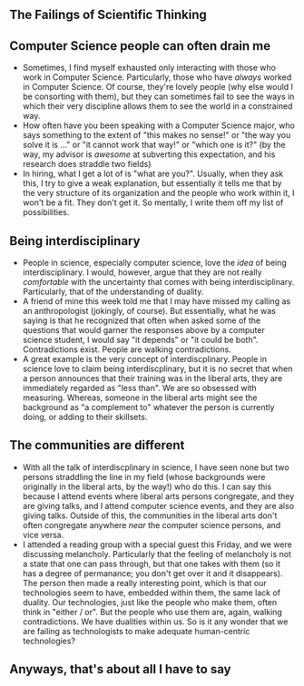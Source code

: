## The Failings of Scientific Thinking

## Computer Science people can often drain me
- Sometimes, I find myself exhausted only interacting with those who work in Computer Science. Particularly, those who have *always* worked in
  Computer Science. Of course, they're lovely people (why else would I be consorting with them), but they can sometimes fail to see the ways in
  which their very discipline allows them to see the world in a constrained way.
- How often have you been speaking with a Computer Science major, who says something to the extent of "this makes no sense!" or "the way you solve 
  it is ..." or "it cannot work that way!" or "which one is it?" (by the way, my advisor is *awesome* at subverting this expectation, and his research
  does straddle two fields)
- In hiring, what I get a lot of is "what are you?". Usually, when they ask this, I try to give a weak explanation, but essentially it tells me that
  by the very structure of its organization and the people who work within it, I won't be a fit. They don't get it. So mentally, I write them off my list
  of possibilities.

## Being interdisciplinary
- People in science, especially computer science, love the *idea* of being interdisciplinary. I would, however, argue that they are not really
  *comfortable* with the uncertainty that comes with being interdisciplinary. Particularly, that of the understanding of duality.
- A friend of mine this week told me that I may have missed my calling as an anthropologist (jokingly, of course). But essentially, what he was saying
  is that he recognized that often when asked some of the questions that would garner the responses above by a computer science student, I would say
  "it depends" or "it could be both". Contradictions exist. People are walking contradictions. 
- A great example is the very concept of interdiscplinary. People in science love to claim being interdiscplinary, but it is no secret that when a person
  announces that their training was in the liberal arts, they are immediately regarded as "less than". We are so obsessed with measuring. Whereas, 
  someone in the liberal arts might see the background as "a complement to" whatever the person is currently doing, or adding to their skillsets.

## The communities are different
- With all the talk of interdiscplinary in science, I have seen none but two persons straddling the line in my field (whose backgrounds were originally
  in the liberal arts, by the way!) who do this. I can say this because I attend events where liberal arts persons congregate, and they are giving talks,
  and I attend computer science events, and they are also giving talks. Outside of this, the communities in the liberal arts don't often congregate 
  anywhere *near* the computer science persons, and vice versa.
- I attended a reading group with a special guest this Friday, and we were discussing melancholy. Particularly that the feeling of melancholy is not a 
  state that one can pass through, but that one takes with them (so it has a degree of permanance; you don't get over it and it disappears). The person
  then made a really interesting point, which is that our technologies seem to have, embedded within them, the same lack of duality. Our technologies,
  just like the people who make them, often think in "either / or". But the people who use them are, again, walking contradictions. We have dualities
  within us. So is it any wonder that we are failing as technologists to make adequate human-centric technologies? 
  
## Anyways, that's about all I have to say
